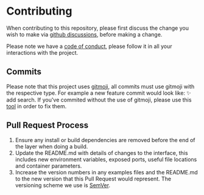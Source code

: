 # Contributing

When contributing to this repository, please first discuss the change you wish to make via [github discussions](https://github.com/lowwor/loop-habit/discussions),
before making a change.

Please note we have a [code of conduct](/CODE_OF_CONDUCT.md), please follow it in all your interactions with the project.

## Commits
Please note that this project uses [gitmoji](https://gitmoji.dev/), all commits must use gitmoji with the respective type. For example a new feature commit would look like: ✨ add search. If you've commited without the use of gitmoji, please use this [tool](https://bokub.github.io/git-history-editor/) in order to fix them.

## Pull Request Process

1. Ensure any install or build dependencies are removed before the end of the layer when doing a 
   build.
2. Update the README.md with details of changes to the interface, this includes new environment 
   variables, exposed ports, useful file locations and container parameters.
3. Increase the version numbers in any examples files and the README.md to the new version that this
   Pull Request would represent. The versioning scheme we use is [SemVer](http://semver.org/).
   

